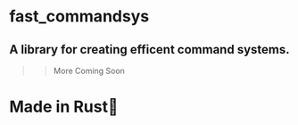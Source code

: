 # fast_commandsys
## A library for creating efficent command systems. ##

>> More Coming Soon


# Made in Rust🦀




